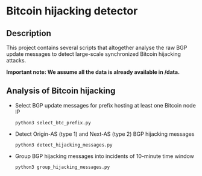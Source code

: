 
# Bitcoin hijacking detector

## Description

This project contains several scripts that altogether analyse the raw BGP update messages to detect large-scale synchronized Bitcoin hijacking attacks.

**Important note: We assume all the data is already available in /data.**

## Analysis of Bitcoin hijacking

* Select BGP update messages for prefix hosting at least one Bitcoin node IP
	````
	python3 select_btc_prefix.py
	````

* Detect Origin-AS (type 1) and Next-AS (type 2) BGP hijacking messages
	````
	python3 detect_hijacking_messages.py
	````

* Group BGP hijacking messages into incidents of 10-minute time window
	````
	python3 group_hijacking_messages.py
	````
